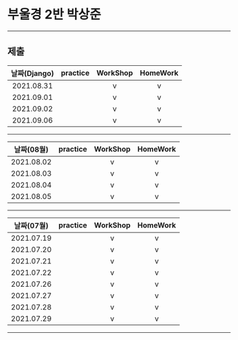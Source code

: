 # 부울경 2반 박상준

---
## 제출
| 날짜(Django) | practice | WorkShop | HomeWork |
| :----------: | :------: | :------: | :------: |
|  2021.08.31  |          |    v     |    v     |
|  2021.09.01  |          |    v     |    v     |
|  2021.09.02  |          |    v     |    v     |
|  2021.09.06  |          |    v     |    v     |
---
| 날짜(08월) | practice | WorkShop | HomeWork |
| :--------: | :------: | :------: | :------: |
| 2021.08.02 |          |    v     |    v     |
| 2021.08.03 |          |    v     |    v     |
| 2021.08.04 |          |    v     |    v     |
| 2021.08.05 |          |    v     |    v     |
---
| 날짜(07월) | practice | WorkShop | HomeWork |
| :--------: | :------: | :------: | :------: |
| 2021.07.19 |          |    v     |    v     |
| 2021.07.20 |          |    v     |    v     |
| 2021.07.21 |          |    v     |    v     |
| 2021.07.22 |          |    v     |    v     |
| 2021.07.26 |          |    v     |    v     |
| 2021.07.27 |          |    v     |    v     |
| 2021.07.28 |          |    v     |    v     |
| 2021.07.29 |          |    v     |    v     |

---


